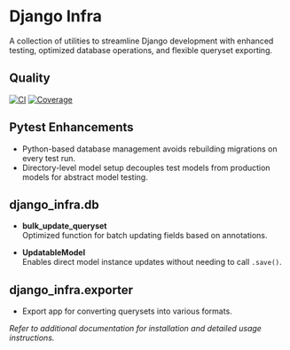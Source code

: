 # Django Infra

A collection of utilities to streamline Django development with enhanced testing, optimized database operations, and flexible queryset exporting.

## Quality
[![CI](https://github.com/Occy88/django-infra/actions/workflow/status/CI.yml?branch=main)](https://github.com/Occy88/django-infra/actions)
[![Coverage](https://codecov.io/gh/Occy88/django-infra/branch/main/graph/badge.svg)](https://codecov.io/gh/Occy88/django-infra)

## Pytest Enhancements

- Python-based database management avoids rebuilding migrations on every test run.
- Directory-level model setup decouples test models from production models for abstract model testing.

## django_infra.db

- **bulk_update_queryset**  
  Optimized function for batch updating fields based on annotations.

- **UpdatableModel**  
  Enables direct model instance updates without needing to call `.save()`.

## django_infra.exporter

- Export app for converting querysets into various formats.

*Refer to additional documentation for installation and detailed usage instructions.*
